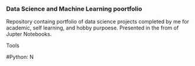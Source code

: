 ### Data Science and Machine Learning poortfolio
Repository containg portfolio of data science projects completed by me for academic, self learning, and hobby purpoese.
Presented in the from of Jupter Notebooks.

Tools

#Python: N
